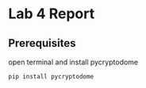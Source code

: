 # Lab 4 Report





## Prerequisites

open terminal and install pycryptodome

```sh
pip install pycryptodome
```
###

